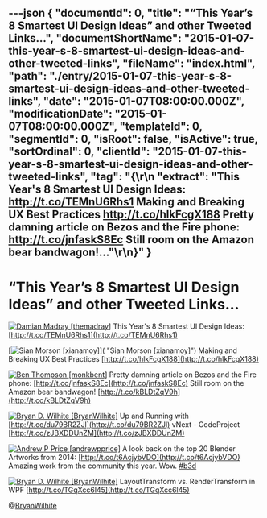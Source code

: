 ---json
{
  "documentId": 0,
  "title": "“This Year’s 8 Smartest UI Design Ideas” and other Tweeted Links…",
  "documentShortName": "2015-01-07-this-year-s-8-smartest-ui-design-ideas-and-other-tweeted-links",
  "fileName": "index.html",
  "path": "./entry/2015-01-07-this-year-s-8-smartest-ui-design-ideas-and-other-tweeted-links",
  "date": "2015-01-07T08:00:00.000Z",
  "modificationDate": "2015-01-07T08:00:00.000Z",
  "templateId": 0,
  "segmentId": 0,
  "isRoot": false,
  "isActive": true,
  "sortOrdinal": 0,
  "clientId": "2015-01-07-this-year-s-8-smartest-ui-design-ideas-and-other-tweeted-links",
  "tag": "{\r\n  \"extract\": \"This Year's 8 Smartest UI Design Ideas: <http://t.co/TEMnU6Rhs1>  Making and Breaking UX Best Practices <http://t.co/hlkFcgX188>  Pretty damning article on Bezos and the Fire phone: <http://t.co/jnfaskS8Ec>  Still room on the Amazon bear bandwagon!...\"\r\n}"
}
---

# “This Year’s 8 Smartest UI Design Ideas” and other Tweeted Links…

[<img alt="Damian Madray [themadray]" src="https://songhay.blob.core.windows.net/shared-social-twitter/themadray.jpg">](http://t.co/gvCNQ2i5J6 "Damian Madray [themadray]") <span>This Year's 8 Smartest UI Design Ideas: [http://t.co/TEMnU6Rhs1](http://t.co/TEMnU6Rhs1)</span>

[<img alt="Sian Morson [xianamoy]" src="https://songhay.blob.core.windows.net/shared-social-twitter/xianamoy.jpeg">]( "Sian Morson [xianamoy]") <span>Making and Breaking UX Best Practices [http://t.co/hlkFcgX188](http://t.co/hlkFcgX188)</span>

[<img alt="Ben Thompson [monkbent]" src="https://songhay.blob.core.windows.net/shared-social-twitter/monkbent.jpeg">](http://t.co/ms9eJD7aBA "Ben Thompson [monkbent]") <span>Pretty damning article on Bezos and the Fire phone: [http://t.co/jnfaskS8Ec](http://t.co/jnfaskS8Ec) Still room on the Amazon bear bandwagon! [http://t.co/kBLDtZqV9h](http://t.co/kBLDtZqV9h)</span>

[<img alt="Bryan D. Wilhite [BryanWilhite]" src="https://songhay.blob.core.windows.net/shared-social-twitter/BryanWilhite.jpeg">](http://t.co/UNdqV0Z1zz "Bryan D. Wilhite [BryanWilhite]") <span>Up and Running with [http://t.co/du79BR2ZJl](http://t.co/du79BR2ZJl) vNext - CodeProject [http://t.co/zJBXDDUnZM](http://t.co/zJBXDDUnZM)</span>

[<img alt="Andrew P Price [andrewpprice]" src="https://songhay.blob.core.windows.net/shared-social-twitter/andrewpprice.jpg">](http://t.co/pw4Mxsvyqp "Andrew P Price [andrewpprice]") <span>A look back on the top 20 Blender Artworks from 2014: [http://t.co/t6AcjybVDO](http://t.co/t6AcjybVDO) Amazing work from the community this year. Wow. [#b3d](http://search.twitter.com/search?q=%23b3d)</span>

[<img alt="Bryan D. Wilhite [BryanWilhite]" src="https://songhay.blob.core.windows.net/shared-social-twitter/BryanWilhite.jpeg">](http://t.co/UNdqV0Z1zz "Bryan D. Wilhite [BryanWilhite]") <span>LayoutTransform vs. RenderTransform in WPF [http://t.co/TGqXcc6l45](http://t.co/TGqXcc6l45)</span>

@[BryanWilhite](https://twitter.com/BryanWilhite)
